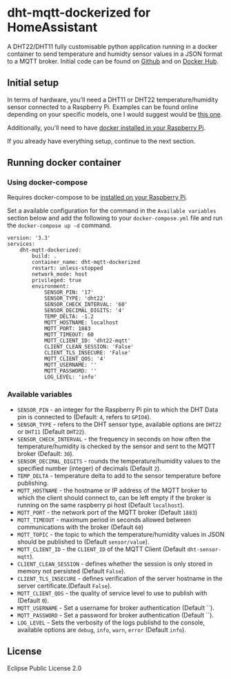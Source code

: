 # dht-mqtt-dockerized for HomeAssistant
A DHT22/DHT11 fully customisable python application running in a docker container to send temperature and humidty sensor values in a JSON format to a MQTT broker.
Initial code can be found on [Github](https://github.com/grigal/dht-mqtt-dockerized) and on [Docker Hub](https://hub.docker.com/r/tomasgrigaliunas/dht-mqtt-dockerized).

## Initial setup
In terms of hardware, you'll need a DHT11 or DHT22 temperature/humidity sensor connected to a Raspberry Pi. Examples can be found online depending on your specific models, one I would suggest would be [this one](https://www.instructables.com/Raspberry-Pi-Tutorial-How-to-Use-the-DHT-22/).

Additionally, you'll need to have [docker installed in your Raspberry Pi](https://phoenixnap.com/kb/docker-on-raspberry-pi).

If you already have everything setup, continue to the next section.

## Running docker container

### Using docker-compose
Requires docker-compose to be [installed on your Raspberry Pi](https://dev.to/rohansawant/installing-docker-and-docker-compose-on-the-raspberry-pi-in-5-simple-steps-3mgl).

Set a available configuration for the command in the `Available variables` section below and add the following to your `docker-compose.yml` file and run the `docker-compose up -d` command.
```
version: '3.3'
services:
    dht-mqtt-dockerized:
        build: .
        container_name: dht-mqtt-dockerized
        restart: unless-stopped
        network_mode: host
        privileged: true
        environment:
            SENSOR_PIN: '17'
            SENSOR_TYPE: 'dht22'
            SENSOR_CHECK_INTERVAL: '60'
            SENSOR_DECIMAL_DIGITS: '4'
            TEMP_DELTA: -1.2
            MQTT_HOSTNAME: localhost
            MQTT_PORT: 1883
            MQTT_TIMEOUT: 60
            MQTT_CLIENT_ID: 'dht22-mqtt'
            CLIENT_CLEAN_SESSION: 'False'
            CLIENT_TLS_INSECURE: 'False'
            MQTT_CLIENT_QOS: '4'
            MQTT_USERNAME: ''
            MQTT_PASSWORD: ''
            LOG_LEVEL: 'info'
```

### Available variables

- `SENSOR_PIN` - an integer for the Raspberry Pi pin to which the DHT Data pin is connected to (Default: `4`, refers to `GPIO4`).
- `SENSOR_TYPE` - refers to the DHT sensor type, available options are `DHT22` or `DHT11` (Default `DHT22`).
- `SENSOR_CHECK_INTERVAL` - the frequency in seconds on how often the temperature/humidity is checked by the sensor and sent to the MQTT broker (Default: `30`).
- `SENSOR_DECIMAL_DIGITS` - rounds the temperature/humidity values to the specified number (integer) of decimals (Default `2`).
- `TEMP_DELTA` - temperature delta to add to the sensor temperature before publishing.
- `MQTT_HOSTNAME` - the hostname or IP address of the MQTT broker to which the client should connect to, can be left empty if the broker is running on the same raspberry pi host (Default `localhost`).
- `MQTT_PORT` - the network port of the MQTT broker (Default `1883`)
- `MQTT_TIMEOUT` - maximum period in seconds allowed between communications with the broker (Default `60`)
- `MQTT_TOPIC` - the topic to which the temperature/humidity values in JSON should be published to (Default `sensor/value`).
- `MQTT_CLIENT_ID` - the `CLIENT_ID` of the MQTT Client (Default `dht-sensor-mqtt`).
- `CLIENT_CLEAN_SESSION` - defines whether the session is only stored in memory not persisted (Default `False`).
- `CLIENT_TLS_INSECURE` - defines verification of the server hostname in the server certificate.(Default `False`).
- `MQTT_CLIENT_QOS` - the quality of service level to use to publish with (Default `0`).
- `MQTT_USERNAME` - Set a username for broker authentication (Default ``).
- `MQTT_PASSWORD` - Set a password for broker authentication (Default ``).
- `LOG_LEVEL` - Sets the verbosity of the logs publishd to the console, available options are `debug`, `info`, `warn`, `error` (Default `info`).

## License
Eclipse Public License 2.0
